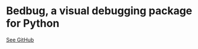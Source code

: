 # Bedbug, a visual debugging package for Python

[See GitHub](https://github.com/Bedbug-Debugger/Bedbug-Python/blob/main/README.md)
